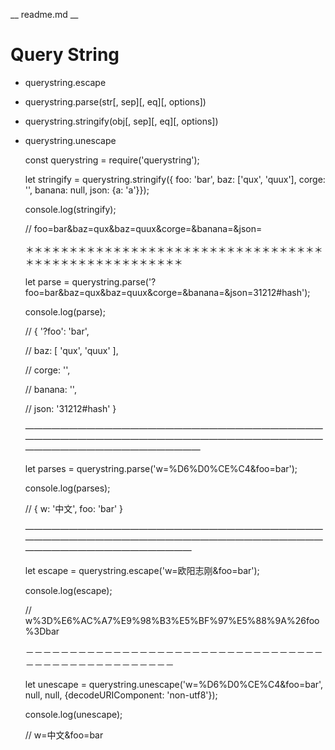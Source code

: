 __ readme.md __

# Query String
- querystring.escape
- querystring.parse(str[, sep][, eq][, options])
- querystring.stringify(obj[, sep][, eq][, options])
- querystring.unescape



	const querystring = require('querystring');

	let stringify = querystring.stringify({ foo: 'bar', baz: ['qux', 'quux'], corge: '', banana: null, json: {a: 'a'}});

	console.log(stringify); 

	// foo=bar&baz=qux&baz=quux&corge=&banana=&json=

	＊＊＊＊＊＊＊＊＊＊＊＊＊＊＊＊＊＊＊＊＊＊＊＊＊＊＊＊＊＊＊＊＊＊＊＊＊＊＊＊＊＊＊＊＊＊＊＊＊＊＊＊

	let parse = querystring.parse('?foo=bar&baz=qux&baz=quux&corge=&banana=&json=31212#hash');

	console.log(parse);

	// { '?foo': 'bar',

	//   baz: [ 'qux', 'quux' ],

	//   corge: '',

	//   banana: '',

	//   json: '31212#hash' }

	————————————————————————————————————————————————————————————————————————————————————————

	let parses = querystring.parse('w=%D6%D0%CE%C4&foo=bar'); 

	console.log(parses); 

	// { w: '中文', foo: 'bar' }

	———————————————————————————————————————————————————————————————————————————————————————

	let escape = querystring.escape('w=欧阳志刚&foo=bar');

	console.log(escape);

	// w%3D%E6%AC%A7%E9%98%B3%E5%BF%97%E5%88%9A%26foo%3Dbar

	－－－－－－－－－－－－－－－－－－－－－－－－－－－－－－－－－－－－－－－－－－－－－－－－－－－

	let unescape = querystring.unescape('w=%D6%D0%CE%C4&foo=bar', null, null, {decodeURIComponent: 'non-utf8'});

	console.log(unescape);

	// w=中文&foo=bar